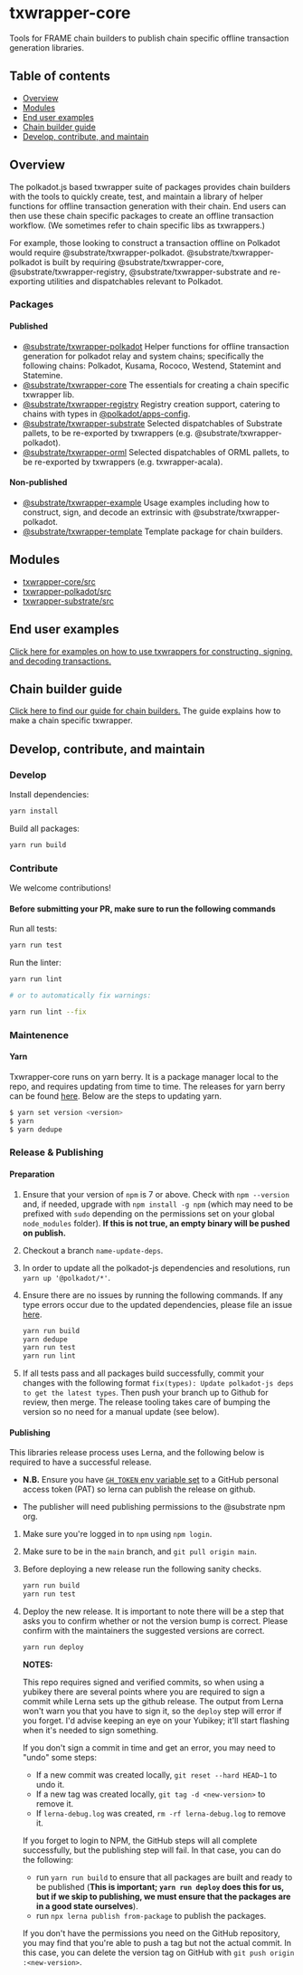 # txwrapper-core

Tools for FRAME chain builders to publish chain specific offline transaction generation libraries.

## Table of contents

- [Overview](#overview)
- [Modules](#modules)
- [End user examples](packages/txwrapper-examples/README.md)
- [Chain builder guide](CHAIN_BUILDER.md)
- [Develop, contribute, and maintain](#develop-contribute-and-maintain)

## Overview

The polkadot.js based txwrapper suite of packages provides chain builders with the tools to quickly create, test, and maintain a library of helper functions for offline transaction generation with their chain. End users can then use these chain specific packages to create an offline transaction workflow. (We sometimes refer to chain specific libs as txwrappers.)

For example, those looking to construct a transaction offline on Polkadot would require @substrate/txwrapper-polkadot. @substrate/txwrapper-polkadot is built by requiring @substrate/txwrapper-core, @substrate/txwrapper-registry, @substrate/txwrapper-substrate and re-exporting utilities and dispatchables relevant to Polkadot.

### Packages

#### Published

- [@substrate/txwrapper-polkadot](/packages/txwrapper-polkadot/README.md) Helper functions for offline transaction generation for polkadot relay and system chains; specifically the following chains: Polkadot, Kusama, Rococo, Westend, Statemint and Statemine.
- [@substrate/txwrapper-core](/packages/txwrapper-core/README.md) The essentials for creating a chain specific txwrapper lib.
- [@substrate/txwrapper-registry](/packages/txwrapper-registry/README.md) Registry creation support, catering to chains with types in [@polkadot/apps-config](https://github.com/polkadot-js/apps/tree/master/packages/apps-config/README.md).
- [@substrate/txwrapper-substrate](/packages/txwrapper-substrate/README.md) Selected dispatchables of Substrate pallets, to be re-exported by txwrappers (e.g. @substrate/txwrapper-polkadot).
- [@substrate/txwrapper-orml](/packages/txwrapper-orml/README.md) Selected dispatchables of ORML pallets, to be re-exported by txwrappers (e.g. txwrapper-acala).

#### Non-published

- [@substrate/txwrapper-example](/packages/txwrapper-examples/README.md) Usage examples including how to construct, sign, and decode an extrinsic with @substrate/txwrapper-polkadot.
- [@substrate/txwrapper-template](/packages/txwrapper-template/README.md) Template package for chain builders.

## Modules

- [txwrapper-core/src](modules/txwrapper_core_src.md)
- [txwrapper-polkadot/src](modules/txwrapper_polkadot_src.md)
- [txwrapper-substrate/src](modules/txwrapper_substrate_src.md)

## End user examples

[Click here for examples on how to use txwrappers for constructing, signing, and decoding transactions.](packages/txwrapper-examples/README.md)

## Chain builder guide

[Click here to find our guide for chain builders.](CHAIN_BUILDER.md) The guide explains how to make a chain specific txwrapper.

## Develop, contribute, and maintain

### Develop

Install dependencies:

```bash
yarn install
```

Build all packages:

```bash
yarn run build
```

### Contribute

We welcome contributions!

#### Before submitting your PR, make sure to run the following commands

Run all tests:

```bash
yarn run test
```

Run the linter:

```bash
yarn run lint

# or to automatically fix warnings:

yarn run lint --fix
```

### Maintenence

#### Yarn

Txwrapper-core runs on yarn berry. It is a package manager local to the repo, and requires updating from time to time. The releases for yarn berry can be found [here](https://github.com/yarnpkg/berry/releases). Below are the steps to updating yarn. 

```bash
$ yarn set version <version>
$ yarn
$ yarn dedupe
```

### Release & Publishing

#### Preparation

1. Ensure that your version of `npm` is 7 or above. Check with `npm --version` and, if needed, upgrade with `npm install -g npm` (which may need to be prefixed with `sudo` depending on the permissions set on your global `node_modules` folder). **If this is not true, an empty binary will be pushed on publish.**

2. Checkout a branch `name-update-deps`.

3. In order to update all the polkadot-js dependencies and resolutions, run `yarn up '@polkadot/*'`.

5. Ensure there are no issues by running the following commands. If any type errors occur due to the updated dependencies, please file an issue [here](https://github.com/paritytech/txwrapper-core/issues).

    ```bash
    yarn run build
    yarn dedupe
    yarn run test
    yarn run lint
    ```

6. If all tests pass and all packages build successfully, commit your changes with the following format `fix(types): Update polkadot-js deps to get the latest types`. Then push your branch up to Github for review, then merge. The release tooling takes care of bumping the version so no need for a manual update (see below).

#### Publishing

This libraries release process uses Lerna, and the following below is required to have a successful release.

* **N.B.** Ensure you have [`GH_TOKEN` env variable set](https://github.com/lerna/lerna/tree/main/commands/version#--create-release-type) to a GitHub personal access token (PAT) so lerna can publish the release on github.

* The publisher will need publishing permissions to the @substrate npm org.

1. Make sure you're logged in to `npm` using `npm login`.

2. Make sure to be in the `main` branch, and `git pull origin main`.

3. Before deploying a new release run the following sanity checks.

    ```bash
    yarn run build
    yarn run test
    ```

4. Deploy the new release. It is important to note there will be a step that asks you to confirm whether or not the version bump is correct. Please confirm with the maintainers the suggested versions are correct.

    ```bash
    yarn run deploy
    ```

    **NOTES:**

    This repo requires signed and verified commits, so when using a yubikey there are several points where you are required to sign a commit while Lerna sets up the github release. The output from Lerna won't warn you that you have to sign it, so the `deploy` step will error if you forget. I'd advise keeping an eye on your Yubikey; it'll start flashing when it's needed to sign something.

    If you don't sign a commit in time and get an error, you may need to "undo" some steps:
    - If a new commit was created locally, `git reset --hard HEAD~1` to undo it.
    - If a new tag was created locally, `git tag -d <new-version>` to remove it.
    - If `lerna-debug.log` was created, `rm -rf lerna-debug.log` to remove it.

    If you forget to login to NPM, the GitHub steps will all complete successfully, but the publishing step will fail. In that case, you can do the following:
    - run `yarn run build` to ensure that all packages are built and ready to be published (**This is important; `yarn run deploy` does this for us, but if we skip to publishing, we must ensure that the packages are in a good state ourselves**).
    - run `npx lerna publish from-package` to publish the packages.

    If you don't have the permissions you need on the GitHub repository, you may find that you're able to push a tag but not the actual commit. In this case, you can delete the version tag on GitHub with `git push origin :<new-version>`.